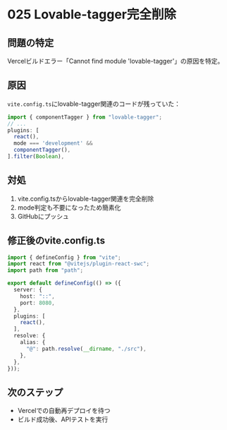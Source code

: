 # 025 Lovable-tagger完全削除

## 問題の特定
Vercelビルドエラー「Cannot find module 'lovable-tagger'」の原因を特定。

## 原因
`vite.config.ts`にlovable-tagger関連のコードが残っていた：
```typescript
import { componentTagger } from "lovable-tagger";
// ...
plugins: [
  react(),
  mode === 'development' &&
  componentTagger(),
].filter(Boolean),
```

## 対処
1. vite.config.tsからlovable-tagger関連を完全削除
2. mode判定も不要になったため簡素化
3. GitHubにプッシュ

## 修正後のvite.config.ts
```typescript
import { defineConfig } from "vite";
import react from "@vitejs/plugin-react-swc";
import path from "path";

export default defineConfig(() => ({
  server: {
    host: "::",
    port: 8080,
  },
  plugins: [
    react(),
  ],
  resolve: {
    alias: {
      "@": path.resolve(__dirname, "./src"),
    },
  },
}));
```

## 次のステップ
- Vercelでの自動再デプロイを待つ
- ビルド成功後、APIテストを実行